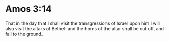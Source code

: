 # Amos 3:14

That in the day that I shall visit the transgressions of Israel upon him I will also visit the altars of Bethel: and the horns of the altar shall be cut off, and fall to the ground.